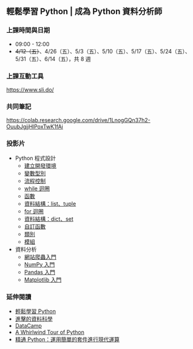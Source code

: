## 輕鬆學習 Python | 成為 Python 資料分析師

### 上課時間與日期

- 09:00 - 12:00
- <del>4/12（五）</del>、4/26（五）、5/3（五）、5/10（五）、5/17（五）、5/24（五）、5/31（五）、6/14（五），共 8 週

### 上課互動工具

<https://www.sli.do/>

### 共同筆記

<https://colab.research.google.com/drive/1LnogGQn37h2-OuubJgjjHlPoxTwK1fAi>

### 投影片

- Python 程式設計
    - [建立開發環境](dev_env.slides.html)
    - [變數型別](variable_types.slides.html)
    - [流程控制](control_statement.slides.html)
    - [while 迴圈](while_loop.slides.html)
    - [函數](function.slides.html)
    - [資料結構：list、tuple](data_structures_list_tuple.slides.html)
    - [for 迴圈](for_loop.slides.html)
    - [資料結構：dict、set](data_structures_dict_set.slides.html)
    - [自訂函數](function_adv.slides.html)
    - [類別](class.slides.html)
    - [模組](modules.slides.html)
- 資料分析
    - [網站爬蟲入門](01-Web-Scraping-101.slides.html)
    - [NumPy 入門](02-Numpy-101.slides.html)
    - [Pandas 入門](03-Pandas-101.slides.html)
    - [Matplotlib 入門](04-Matplotlib-Pyplot-101.slides.html)

### 延伸閱讀

- [輕鬆學習 Python](https://www.datainpoint.com/python-essentials/)
- [進擊的資料科學](https://www.datainpoint.com/data-science-in-action/)
- [DataCamp](https://www.datacamp.com/courses/tech:python?tap_a=5644-dce66f&tap_s=194899-1fb421)
- [A Whirlwind Tour of Python](https://www.oreilly.com/library/view/a-whirlwind-tour/9781492037859/)
- [精通 Python：運用簡單的套件進行現代運算](https://www.books.com.tw/products/0010690075)